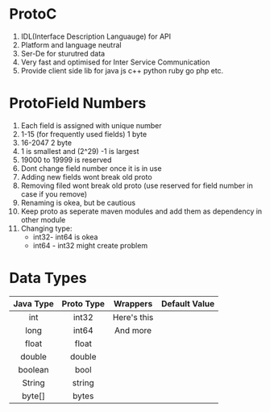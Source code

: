 # ProtoC

1. IDL(Interface Description Languauge) for API
1. Platform and language neutral
1. Ser-De for sturutred data
1. Very fast and optimised for Inter Service Communication
1. Provide client side lib for java js c++ python ruby go php etc.

# ProtoField Numbers 
1. Each field is assigned with unique number
1. 1-15 (for frequently used fields) 1 byte
1. 16-2047  2 byte
1. 1 is smallest and (2^29) -1 is largest
1. 19000 to 19999 is reserved
1. Dont change field number once it is in use
1. Adding new fields wont break old proto
1. Removing filed wont break old proto (use reserved for field number in case if you remove)
1. Renaming is okea, but be cautious
1. Keep proto as seperate maven modules and add them as dependency in other module
1. Changing type: 
      - int32- int64 is okea
      - int64 - int32 might create problem

# Data Types

| Java Type   | Proto Type  | Wrappers        | Default Value|
|    :---:    |   :----:    |      :---:      |     :---:    |
|int        |int32       | Here's this   | |
|long       |int64       | And more      | |
|float      |float      ||
|double     |double     ||
|boolean    |bool       ||
|String     |string     ||
|byte[]     |bytes      ||
